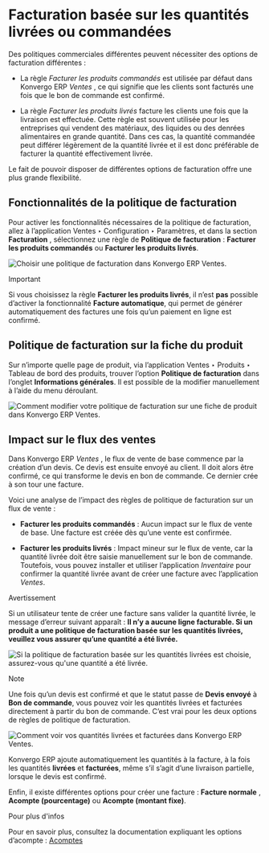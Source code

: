 # Facturation basée sur les quantités livrées ou commandées

Des politiques commerciales différentes peuvent nécessiter des options de
facturation différentes :

  * La règle _Facturer les produits commandés_ est utilisée par défaut dans Konvergo ERP _Ventes_ , ce qui signifie que les clients sont facturés une fois que le bon de commande est confirmé.

  * La règle _Facturer les produits livrés_ facture les clients une fois que la livraison est effectuée. Cette règle est souvent utilisée pour les entreprises qui vendent des matériaux, des liquides ou des denrées alimentaires en grande quantité. Dans ces cas, la quantité commandée peut différer légèrement de la quantité livrée et il est donc préférable de facturer la quantité effectivement livrée.

Le fait de pouvoir disposer de différentes options de facturation offre une
plus grande flexibilité.

## Fonctionnalités de la politique de facturation

Pour activer les fonctionnalités nécessaires de la politique de facturation,
allez à l’application Ventes ‣ Configuration ‣ Paramètres, et dans la section
**Facturation** , sélectionnez une règle de **Politique de facturation** :
**Facturer les produits commandés** ou **Facturer les produits livrés**.

![Choisir une politique de facturation dans Konvergo ERP
Ventes.](../../../../_images/invoicing-policy-setting.png) <div class="alert alert-warning">
<p class="alert-title">
Important</p><p>Si vous choisissez la règle <b>Facturer les produits livrés</b>, il n’est <b>pas</b> possible d’activer la fonctionnalité <b>Facture automatique</b>, qui permet de générer automatiquement des factures une fois qu’un paiement en ligne est confirmé.</p>
</div>

## Politique de facturation sur la fiche du produit

Sur n’importe quelle page de produit, via l’application Ventes ‣ Produits ‣
Tableau de bord des produits, trouver l’option **Politique de facturation**
dans l’onglet **Informations générales**. Il est possible de la modifier
manuellement à l’aide du menu déroulant.

![Comment modifier votre politique de facturation sur une fiche de produit
dans Konvergo ERP Ventes.](../../../../_images/invoicing-policy-general-info-tab.png)

## Impact sur le flux des ventes

Dans Konvergo ERP _Ventes_ , le flux de vente de base commence par la création d’un
devis. Ce devis est ensuite envoyé au client. Il doit alors être confirmé, ce
qui transforme le devis en bon de commande. Ce dernier crée à son tour une
facture.

Voici une analyse de l’impact des règles de politique de facturation sur un
flux de vente :

  * **Facturer les produits commandés** : Aucun impact sur le flux de vente de base. Une facture est créée dès qu’une vente est confirmée.

  * **Facturer les produits livrés** : Impact mineur sur le flux de vente, car la quantité livrée doit être saisie manuellement sur le bon de commande. Toutefois, vous pouvez installer et utiliser l’application _Inventaire_ pour confirmer la quantité livrée avant de créer une facture avec l’application _Ventes_.

<div class="alert alert-warning">
<p class="alert-title">
Avertissement</p><p>Si un utilisateur tente de créer une facture sans valider la quantité livrée, le message d’erreur suivant apparaît : <b>Il n’y a aucune ligne facturable. Si un produit a une politique de facturation basée sur les quantités livrées, veuillez vous assurer qu’une quantité a été livrée.</b></p>
<img alt="Si la politique de facturation basée sur les quantités livrées est choisie, assurez-vous qu'une quantité a été livrée." class="align-center" src="../../../../_images/invoicing-policy-error-message.png"/>
</div> <div class="alert alert-primary">
<p class="alert-title">
Note</p><p>Une fois qu’un devis est confirmé et que le statut passe de <b>Devis envoyé</b> à <b>Bon de commande</b>, vous pouvez voir les quantités livrées et facturées directement à partir du bon de commande. C’est vrai pour les deux options de règles de politique de facturation.</p>
<img alt="Comment voir vos quantités livrées et facturées dans Konvergo ERP Ventes." class="align-center" src="../../../../_images/invoicing-policy-order-lines.png"/>
<p>Konvergo ERP ajoute automatiquement les quantités à la facture, à la fois les quantités <b>livrées</b> et <b>facturées</b>, même s’il s’agit d’une livraison partielle, lorsque le devis est confirmé.</p>
</div>

Enfin, il existe différentes options pour créer une facture : **Facture
normale** , **Acompte (pourcentage)** ou **Acompte (montant fixe)**.

<div class="alert alert-secondary">
<p class="alert-title">
Pour plus d'infos</p><p>Pour en savoir plus, consultez la documentation expliquant les options d’acompte : <a href="down_payment">Acomptes</a></p>
</div>

